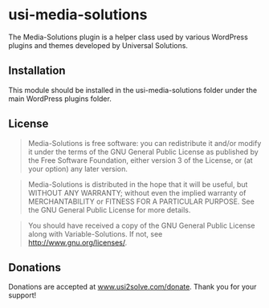 # usi-media-solutions #

The Media-Solutions plugin is a helper class used by various WordPress plugins and themes developed by Universal Solutions.

## Installation ##
This module should be installed in the usi-media-solutions folder under the main WordPress plugins folder.

## License ##
> Media-Solutions is free software: you can redistribute it and/or modify it under the terms of the GNU General Public License 
as published by the Free Software Foundation, either version 3 of the License, or (at your option) any later version.

> Media-Solutions is distributed in the hope that it will be useful, but WITHOUT ANY WARRANTY; without even the implied warranty 
of MERCHANTABILITY or FITNESS FOR A PARTICULAR PURPOSE.  See the GNU General Public License for more details.

> You should have received a copy of the GNU General Public License along with Variable-Solutions.  If not, see 
<http://www.gnu.org/licenses/>.

## Donations ##
Donations are accepted at <a href="https://www.usi2solve.com/donate/wordpress-solutions">www.usi2solve.com/donate</a>. Thank you for your support!